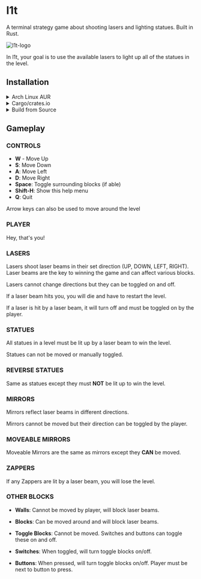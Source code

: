 # l1t

A terminal strategy game about shooting lasers and lighting statues. Built in Rust.

![l1t-logo](https://user-images.githubusercontent.com/45835678/194675329-027fd0d9-e1ee-4149-980b-e2fc7099206e.png)

In l1t, your goal is to use the available lasers to light up all of the
statues in the level.

## Installation

<details>
<br />
<summary>
Arch Linux AUR
</summary>

`l1t` is available on the AUR under `l1t-bin`.

Using the AUR helper `yay`:

```bash
yay -S l1t-bin
```

</details>

<details>
<br />
<summary>
Cargo/crates.io
</summary>

`l1t` can be installed from [crates.io](https://crates.io) using `cargo`:

```bash
cargo install l1t
```

</details>

<details>
<br />
<summary>
Build from Source
</summary>

To build `l1t` from the source code, make sure you have [cargo](https://crates.io/) from
the [Rust](https://www.rust-lang.org/) toolchain.

Once it's installed, you can use these steps:

```bash
git clone https://github.com/alex-laycalvert/l1t
cd l1t
cargo build

# Optionally, run directly with cargo
cargo run -- # your options here...
```

The `l1t` executable will then be available under `target/release/l1t`

</details>

## Gameplay

### CONTROLS

-   **W** - Move Up
-   **S**: Move Down
-   **A**: Move Left
-   **D**: Move Right
-   **Space**: Toggle surrounding blocks (if able)
-   **Shift-H**: Show this help menu
-   **Q**: Quit

Arrow keys can also be used to move around the level

### PLAYER

Hey, that's you!

### LASERS

Lasers shoot laser beams in their set direction (UP, DOWN, LEFT, RIGHT).
Laser beams are the key to winning the game and can affect various blocks.

Lasers cannot change directions but they can be toggled on and off.

If a laser beam hits you, you will die and have to restart the level.

If a laser is hit by a laser beam, it will turn off and must be toggled on by the player.

### STATUES

All statues in a level must be lit up by a laser beam to win the level.

Statues can not be moved or manually toggled.

### REVERSE STATUES

Same as statues except they must **NOT** be lit up to win the level.

### MIRRORS

Mirrors reflect laser beams in different directions.

Mirrors cannot be moved but their direction can be toggled by the player.

### MOVEABLE MIRRORS

Moveable Mirrors are the same as mirrors except they **CAN** be moved.

### ZAPPERS

If any Zappers are lit by a laser beam, you will lose the level.

### OTHER BLOCKS

-   **Walls**: Cannot be moved by player, will block laser beams.

-   **Blocks**: Can be moved around and will block laser beams.

-   **Toggle Blocks**: Cannot be moved. Switches and buttons can toggle these
    on and off.

-   **Switches**: When toggled, will turn toggle blocks on/off.

-   **Buttons**: When pressed, will turn toggle blocks on/off. Player must be
    next to button to press.
